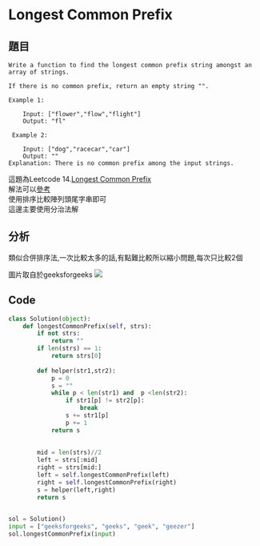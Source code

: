# Longest Common Prefix

          
## 題目
```
Write a function to find the longest common prefix string amongst an array of strings.

If there is no common prefix, return an empty string "".

Example 1:

    Input: ["flower","flow","flight"]
    Output: "fl"
    
 Example 2:

    Input: ["dog","racecar","car"]
    Output: ""
Explanation: There is no common prefix among the input strings.
```

這題為Leetcode 14.<a href = "https://leetcode.com/problems/longest-common-prefix/">Longest Common Prefix</a><br>
解法可以<a href = "https://github.com/Eddie02582/Leetcode/blob/master/014_Longest%20Common%20Prefix.md">參考</a><br>使用排序比較陣列頭尾字串即可<br>
這邊主要使用分治法解


## 分析

類似合併排序法,一次比較太多的話,有點難比較所以縮小問題,每次只比較2個

圖片取自於geeksforgeeks
<img src = "https://media.geeksforgeeks.org/wp-content/cdn-uploads/longest_common_prefix6.jpg"></img>



## Code

```python
class Solution(object):
    def longestCommonPrefix(self, strs):
        if not strs:
            return ""
        if len(strs) == 1:
            return strs[0]          
        
        def helper(str1,str2):
            p = 0
            s = ""
            while p < len(str1) and  p <len(str2):
                if str1[p] != str2[p]:
                    break              
                s += str1[p]
                p += 1            
            return s
                
        
        mid = len(strs)//2
        left = strs[:mid]
        right = strs[mid:]
        left = self.longestCommonPrefix(left)
        right = self.longestCommonPrefix(right)
        s = helper(left,right)
        return s
        

sol = Solution()
input = ["geeksforgeeks", "geeks", "geek", "geezer"]
sol.longestCommonPrefix(input)

```
